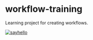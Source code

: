 # workflow-training
Learning project for creating workflows.

[![sayhello](https://github.com/i-yulia-s/workflow-training/actions/workflows/sayhello.yml/badge.svg)](https://github.com/i-yulia-s/workflow-training/actions/workflows/sayhello.yml)